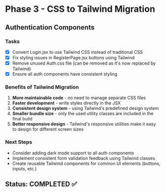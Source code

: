 # Phase 3 - CSS to Tailwind Migration

## Authentication Components

### Tasks

- [x] Convert Login.jsx to use Tailwind CSS instead of traditional CSS
- [x] Fix styling issues in RegisterPage.jsx buttons using Tailwind 
- [x] Remove unused Auth.css file (can be removed as it's now replaced by Tailwind)
- [x] Ensure all auth components have consistent styling

### Benefits of Tailwind Migration

1. **More maintainable code** - no need to manage separate CSS files
2. **Faster development** - write styles directly in the JSX
3. **Consistent design system** - using Tailwind's predefined design system
4. **Smaller bundle size** - only the used utility classes are included in the final build
5. **Better responsive design** - Tailwind's responsive utilities make it easy to design for different screen sizes

### Next Steps

- Consider adding dark mode support to all auth components
- Implement consistent form validation feedback using Tailwind classes
- Create reusable Tailwind components for common UI elements (buttons, inputs, etc.)

## Status: COMPLETED ✅
